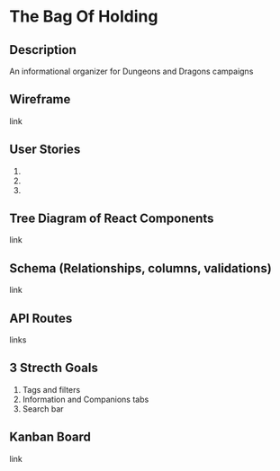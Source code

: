 # The Bag Of Holding

## Description

An informational organizer for Dungeons and Dragons campaigns

## Wireframe

link

## User Stories

1. 
2. 
3. 

## Tree Diagram of React Components

link

## Schema (Relationships, columns, validations)

link

## API Routes

links

## 3 Strecth Goals

1. Tags and filters
2. Information and Companions tabs
3. Search bar

## Kanban Board

link